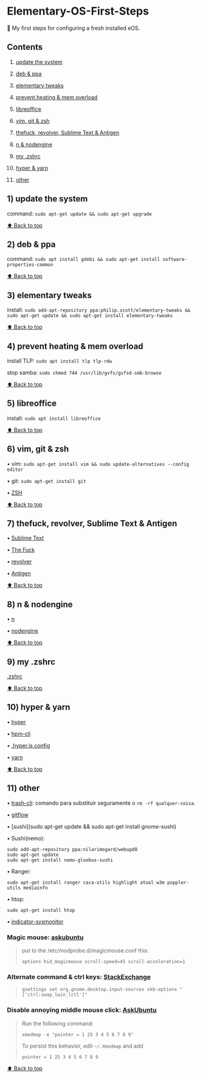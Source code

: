 # Elementary-OS-First-Steps
:baby_bottle: My first steps for configuring a fresh installed eOS.

## Contents
  
  1) [update the system](#1-update-the-system)
  
  2) [deb & ppa](#2-deb--ppa)
  
  3) [elementary tweaks](#3-elementary-tweaks)
  
  4) [prevent heating & mem overload](#4-prevent-heating--mem-overload)
  
  5) [libreoffice](#5-libreoffice)
  
  6) [vim, git & zsh](#6-vim-git--zsh)
  
  7) [thefuck, revolver, Sublime Text & Antigen](#7-thefuck-revolver-sublime-text--antigen)
  
  8) [n & nodengine](#8-n--nodengine)
  
  9) [my .zshrc](#9-zshrc)
  
  10) [hyper & yarn](#10-hyper--yarn)
  
  11) [other](#11-other)

## 1) update the system

command: `sudo apt-get update && sudo apt-get upgrade`

[⬆ Back to top](#contents)

## 2) deb & ppa

command: `sudo apt install gdebi && sudo apt-get install software-properties-common`

[⬆ Back to top](#contents)

## 3) elementary tweaks

install: `sudo add-apt-repository ppa:philip.scott/elementary-tweaks && sudo apt-get update && sudo apt-get install elementary-tweaks`

[⬆ Back to top](#contents)

## 4) prevent heating & mem overload

install TLP: `sudo apt install tlp tlp-rdw`

stop samba: `sudo chmod 744 /usr/lib/gvfs/gvfsd-smb-browse`

[⬆ Back to top](#contents)

## 5) libreoffice

install: `sudo apt install libreoffice`

[⬆ Back to top](#contents)

## 6) vim, git & zsh

• vim: `sudo apt-get install vim && sudo update-alternatives --config editor`

• git: `sudo apt-get install git`

• [ZSH](https://github.com/robbyrussell/oh-my-zsh/wiki/Installing-ZSH)

[⬆ Back to top](#contents)

## 7) thefuck, revolver, Sublime Text & Antigen

• [Sublime Text](https://sublimetext.com)

• [The Fuck](https://github.com/nvbn/thefuck)

• [revolver](https://github.com/molovo/revolver)

• [Antigen](https://github.com/zsh-users/antigen)

[⬆ Back to top](#contents)

## 8) n & nodengine

• [n](https://github.com/mklement0/n-install)

• [nodengine](https://github.com/Kikobeats/nodengine)

[⬆ Back to top](#contents)

## 9) my .zshrc

[.zshrc](.zshrc)

[⬆ Back to top](#contents)

## 10) hyper & yarn 

• [hyper](https://github.com/zeit/hyper)

• [hpm-cli](https://www.npmjs.com/package/hpm-cli)

• [.hyper.js config](https://bitbucket.org/snippets/designprovisuale/aB4kd/hyper-default-config)

• [yarn](https://yarnpkg.com/docs/install)

[⬆ Back to top](#contents)

## 11) other

• [trash-cli](https://github.com/sindresorhus/trash-cli): comando para substituir seguramente o `rm -rf qualquer-coisa`.

• [gitflow](https://github.com/petervanderdoes/gitflow-avh)

• [sushi](sudo apt-get update && sudo apt-get install gnome-sushi)

• Sushi(nemo):

```
sudo add-apt-repository ppa:nilarimogard/webupd8
sudo apt-get update
sudo apt-get install nemo-gloobus-sushi
```
• Ranger:

```
sudo apt-get install ranger caca-utils highlight atool w3m poppler-utils mediainfo
```
• htop:

```
sudo apt-get install htop

```

• [indicator-sysmonitor](https://github.com/fossfreedom/indicator-sysmonitor)

### Magic mouse: [askubuntu](http://askubuntu.com/questions/261791/how-to-set-the-scroll-speed-of-apple-magic-mouse)

> put to the /etc/modprobe.d/magicmouse.conf this:
> 
> `options hid_magicmouse scroll-speed=45 scroll-acceleration=1`

### Alternate command & ctrl keys: [StackExchange](http://elementaryos.stackexchange.com/questions/1283/how-to-setup-keyboard-layout-similar-to-os-x)

> `gsettings set org.gnome.desktop.input-sources xkb-options "['ctrl:swap_lwin_lctl']"`

### Disable annoying middle mouse click: [AskUbuntu](http://askubuntu.com/questions/4507/how-do-i-disable-middle-mouse-button-click-paste)

> Run the following command:
>
> `xmodmap -e "pointer = 1 25 3 4 5 6 7 8 9"`
>
> To persist this behavior, edit `~/.Xmodmap` and add
>
> `pointer = 1 25 3 4 5 6 7 8 9`

[⬆ Back to top](#contents)
